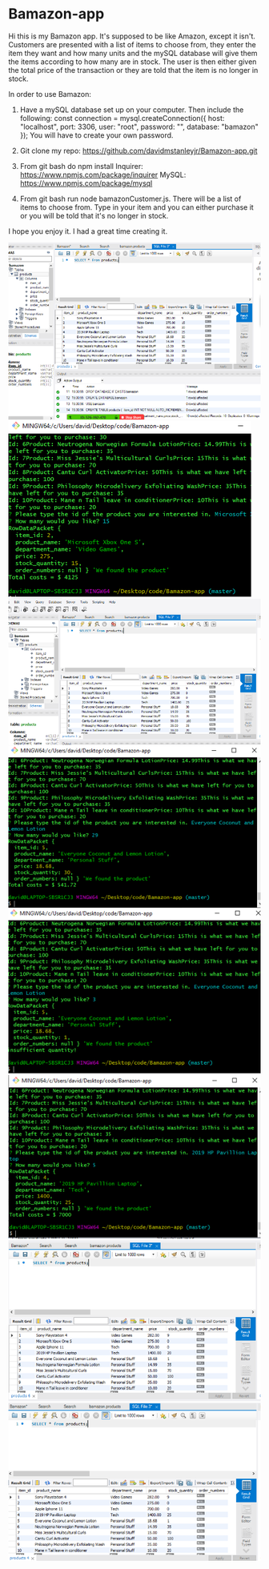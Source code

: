 # Bamazon-app

Hi this is my Bamazon app. It's supposed to be like Amazon, except it isn't. Customers are presented with a list of items to choose from, they enter the item they want and how many units and the mySQL database will give them the items according to how many are in stock. The user is then either given the total price of the transaction or they are told that the item is no longer in stock.

In order to use Bamazon:

1. Have a mySQL database set up on your computer. Then include the following:
const connection = mysql.createConnection({
    host: "localhost",
    port: 3306,
    user: "root",
    password: "",
    database: "bamazon"
});
    You will have to create your own password.

2. Git clone my repo: https://github.com/davidmstanleyjr/Bamazon-app.git
3. From git bash do npm install 
Inquirer: https://www.npmjs.com/package/inquirer
MySQL: https://www.npmjs.com/package/mysql

4. From git bash run node bamazonCustomer.js. There will be a list of items to choose from. Type in your item and you can either purchase it or you will be told that it's no longer in stock.

I hope you enjoy it. I had a great time creating it.

![Screenshot 1](images/snip1.PNG)
![Screenshot 2](images/snip2.PNG)
![Screenshot 3](images/snip3.PNG)
![Screenshot 4](images/snip4.PNG)
![Screenshot 5](images/snip5.PNG)
![Screenshot 6](images/snip6.PNG)
![Screenshot 1](images/snip7.PNG)
![Screenshot 1](images/snip8.PNG)






